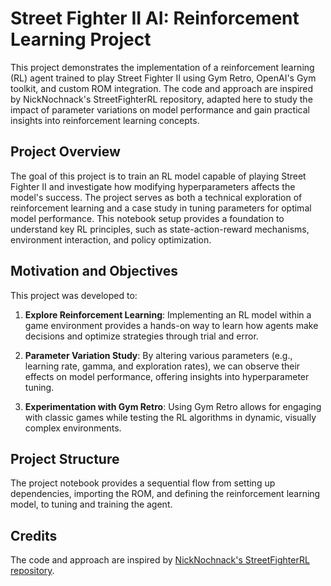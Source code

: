 # Street Fighter II AI: Reinforcement Learning Project

This project demonstrates the implementation of a reinforcement learning (RL) agent trained to play Street Fighter II using Gym Retro, OpenAI's Gym toolkit, and custom ROM integration. The code and approach are inspired by NickNochnack's StreetFighterRL repository, adapted here to study the impact of parameter variations on model performance and gain practical insights into reinforcement learning concepts.

## Project Overview

The goal of this project is to train an RL model capable of playing Street Fighter II and investigate how modifying hyperparameters affects the model's success. The project serves as both a technical exploration of reinforcement learning and a case study in tuning parameters for optimal model performance. This notebook setup provides a foundation to understand key RL principles, such as state-action-reward mechanisms, environment interaction, and policy optimization.

## Motivation and Objectives

This project was developed to:

1. **Explore Reinforcement Learning**: Implementing an RL model within a game environment provides a hands-on way to learn how agents make decisions and optimize strategies through trial and error.

2. **Parameter Variation Study**: By altering various parameters (e.g., learning rate, gamma, and exploration rates), we can observe their effects on model performance, offering insights into hyperparameter tuning.

3. **Experimentation with Gym Retro**: Using Gym Retro allows for engaging with classic games while testing the RL algorithms in dynamic, visually complex environments.

## Project Structure

The project notebook provides a sequential flow from setting up dependencies, importing the ROM, and defining the reinforcement learning model, to tuning and training the agent.

## Credits

The code and approach are inspired by [NickNochnack's StreetFighterRL repository](https://github.com/nicknochnack/StreetFighterRL).
